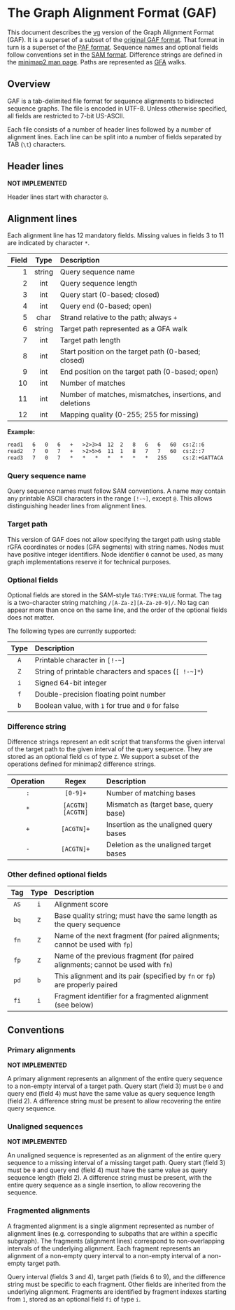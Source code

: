 # The Graph Alignment Format (GAF)

This document describes the [vg](https://github.com/vgteam/vg) version of the Graph Alignment Format (GAF).
It is a superset of a subset of the [original GAF format](https://github.com/lh3/gfatools/blob/master/doc/rGFA.md).
That format in turn is a superset of the [PAF format](https://github.com/lh3/miniasm/blob/master/PAF.md).
Sequence names and optional fields follow conventions set in the [SAM format](https://samtools.github.io/hts-specs/SAMv1.pdf).
Difference strings are defined in the [minimap2 man page](https://lh3.github.io/minimap2/minimap2.html).
Paths are represented as [GFA](https://gfa-spec.github.io/GFA-spec/GFA1.html) walks.

## Overview

GAF is a tab-delimited file format for sequence alignments to bidirected sequence graphs.
The file is encoded in UTF-8.
Unless otherwise specified, all fields are restricted to 7-bit US-ASCII.

Each file consists of a number of header lines followed by a number of alignment lines.
Each line can be split into a number of fields separated by TAB (`\t`) characters.

## Header lines

**NOT IMPLEMENTED**

Header lines start with character `@`.

## Alignment lines

Each alignment line has 12 mandatory fields.
Missing values in fields 3 to 11 are indicated by character `*`.

|Field|Type  |Description|
|----:|:----:|:----------|
|1    |string|Query sequence name|
|2    |int   |Query sequence length|
|3    |int   |Query start (0-based; closed)|
|4    |int   |Query end (0-based; open)|
|5    |char  |Strand relative to the path; always `+`|
|6    |string|Target path represented as a GFA walk|
|7    |int   |Target path length|
|8    |int   |Start position on the target path (0-based; closed)|
|9    |int   |End position on the target path (0-based; open)|
|10   |int   |Number of matches|
|11   |int   |Number of matches, mismatches, insertions, and deletions|
|12   |int   |Mapping quality (0-255; 255 for missing)|

**Example:**
```txt
read1 	6 	0 	6 	+ 	>2>3>4 	12 	2 	8 	6 	6 	60 	cs:Z::6
read2 	7 	0 	7 	+ 	>2>5>6 	11 	1 	8 	7 	7 	60 	cs:Z::7
read3 	7 	0 	7 	* 	* 	* 	* 	* 	* 	* 	255 	cs:Z:+GATTACA
```

### Query sequence name

Query sequence names must follow SAM conventions.
A name may contain any printable ASCII characters in the range `[!-~]`, except `@`.
This allows distinguishing header lines from alignment lines.

### Target path

This version of GAF does not allow specifying the target path using stable rGFA coordinates or nodes (GFA segments) with string names.
Nodes must have positive integer identifiers.
Node identifier `0` cannot be used, as many graph implementations reserve it for technical purposes.

### Optional fields

Optional fields are stored in the SAM-style `TAG:TYPE:VALUE` format.
The tag is a two-character string matching `/[A-Za-z][A-Za-z0-9]/`.
No tag can appear more than once on the same line, and the order of the optional fields does not matter.

The following types are currently supported:

|Type|Description|
|:--:|:----------|
|`A` |Printable character in `[!-~]`|
|`Z` |String of printable characters and spaces (`[ !-~]*`)|
|`i` |Signed 64-bit integer|
|`f` |Double-precision floating point number|
|`b` |Boolean value, with `1` for true and `0` for false|

### Difference string

Difference strings represent an edit script that transforms the given interval of the target path to the given interval of the query sequence.
They are stored as an optional field `cs` of type `Z`.
We support a subset of the operations defined for minimap2 difference strings.

|Operation|Regex   |Description|
|:-------:|:------:|:----------|
|`:`      |`[0-9]+`|Number of matching bases|
|`*`      |`[ACGTN][ACGTN]`|Mismatch as (target base, query base)|
|`+`      |`[ACGTN]+`|Insertion as the unaligned query bases|
|`-`      |`[ACGTN]+`|Deletion as the unaligned target bases|

### Other defined optional fields

|Tag |Type|Description|
|:--:|:--:|:----------|
|`AS`|`i` |Alignment score|
|`bq`|`Z` |Base quality string; must have the same length as the query sequence|
|`fn`|`Z` |Name of the next fragment (for paired alignments; cannot be used with `fp`)|
|`fp`|`Z` |Name of the previous fragment (for paired alignments; cannot be used with `fn`)|
|`pd`|`b` |This alignment and its pair (specified by `fn` or `fp`) are properly paired|
|`fi`|`i` |Fragment identifier for a fragmented alignment (see below)|

## Conventions

### Primary alignments

**NOT IMPLEMENTED**

A primary alignment represents an alignment of the entire query sequence to a non-empty interval of a target path.
Query start (field 3) must be `0` and query end (field 4) must have the same value as query sequence length (field 2).
A difference string must be present to allow recovering the entire query sequence.

### Unaligned sequences

**NOT IMPLEMENTED**

An unaligned sequence is represented as an alignment of the entire query sequence to a missing interval of a missing target path.
Query start (field 3) must be `0` and query end (field 4) must have the same value as query sequence length (field 2).
A difference string must be present, with the entire query sequence as a single insertion, to allow recovering the sequence.

### Fragmented alignments

A fragmented alignment is a single alignment represented as number of alignment lines (e.g. corresponding to subpaths that are within a specific subgraph).
The fragments (alignment lines) correspond to non-overlapping intervals of the underlying alignment.
Each fragment represents an alignment of a non-empty query interval to a non-empty interval of a non-empty target path.

Query interval (fields 3 and 4), target path (fields 6 to 9), and the difference string must be specific to each fragment.
Other fields are inherited from the underlying alignment.
Fragments are identified by fragment indexes starting from `1`, stored as an optional field `fi` of type `i`.
